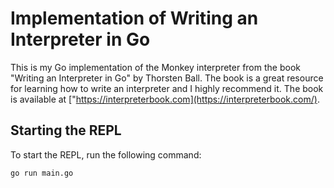 # Implementation of Writing an Interpreter in Go

This is my Go implementation of the Monkey interpreter from the book "Writing an Interpreter in Go" by Thorsten Ball. The book is a great resource for learning how to write an interpreter and I highly recommend it. The book is available at ["https://interpreterbook.com](https://interpreterbook.com/).

## Starting the REPL

To start the REPL, run the following command:

```bash
go run main.go
```
